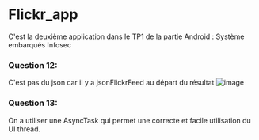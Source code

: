 # Flickr_app
C'est la deuxième application dans le TP1 de la partie Android : Système embarqués Infosec 
### Question 12: 
C'est pas du json car il y a jsonFlickrFeed au départ du résultat ![image](https://user-images.githubusercontent.com/72195669/167827149-648c31d5-09be-47c4-93a6-11a3ae7bb4c7.png)
### Question 13:
On a utiliser une AsyncTask qui permet une correcte et facile utilisation du UI thread. 

